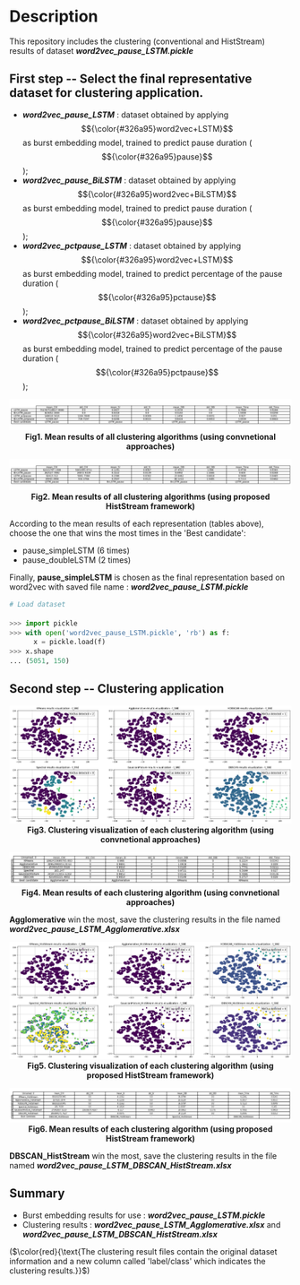 # Description

This repository includes the clustering (conventional and HistStream) results of dataset **_word2vec_pause_LSTM.pickle_**

## First step -- Select the final representative dataset for clustering application.

- **_word2vec_pause_LSTM_** : dataset obtained by applying $${\color{#326a95}word2vec+LSTM}$$ as burst embedding model, trained to predict pause duration ($${\color{#326a95}pause}$$);
- **_word2vec_pause_BiLSTM_** : dataset obtained by applying $${\color{#326a95}word2vec+BiLSTM}$$ as burst embedding model, trained to predict pause duration ($${\color{#326a95}pause}$$);
- **_word2vec_pctpause_LSTM_** : dataset obtained by applying $${\color{#326a95}word2vec+LSTM}$$ as burst embedding model, trained to predict percentage of the pause duration ($${\color{#326a95}pctause}$$);
- **_word2vec_pctpause_BiLSTM_** : dataset obtained by applying $${\color{#326a95}word2vec+BiLSTM}$$ as burst embedding model, trained to predict percentage of the pause duration ($${\color{#326a95}pctpause}$$);

<p align="center">
  <img src="./ClusRes_images/conv_res.png" alt="conv_res.png">
  <br>
  <b>Fig1. Mean results of all clustering algorithms (using convnetional approaches)</b>
</p>

<p align="center">
  <img src="./ClusRes_images/hist_res.png" alt="hist_res.png">
  <br>
  <b>Fig2. Mean results of all clustering algorithms (using proposed HistStream framework)</b>
</p>

According to the mean results of each representation (tables above), choose the one that wins the most times in the 'Best candidate':

- pause_simpleLSTM (6 times)
- pause_doubleLSTM (2 times)

Finally, **pause_simpleLSTM** is chosen as the final representation based on word2vec with saved file name : **_word2vec_pause_LSTM.pickle_**

```python
# Load dataset 

>>> import pickle
>>> with open('word2vec_pause_LSTM.pickle', 'rb') as f:
      x = pickle.load(f)
>>> x.shape
... (5051, 150)
```
## Second step -- Clustering application

<p align="center">
  <img src="./ClusRes_images/conv_visualization.png" alt="conv_visualization.png">
  <br>
  <b>Fig3. Clustering visualization of each clustering algorithm (using convnetional approaches)</b>
</p>

<p align="center">
  <img src="./ClusRes_images/conv_mean_Summary.png" alt="conv_mean_Summary.png">
  <br>
  <b>Fig4. Mean results of each clustering algorithm (using convnetional approaches)</b>
</p>

**Agglomerative** win the most, save the clustering results in the file named **_word2vec_pause_LSTM_Agglomerative.xlsx_** 

<p align="center">
  <img src="./ClusRes_images/hist_visualization.png" alt="hist_visualization.png">
  <br>
  <b>Fig5. Clustering visualization of each clustering algorithm (using proposed HistStream framework)</b>
</p>

<p align="center">
  <img src="./ClusRes_images/hist_mean_Summary.png" alt="hist_mean_Summary.png">
  <br>
  <b>Fig6. Mean results of each clustering algorithm (using proposed HistStream framework)</b>
</p>

**DBSCAN_HistStream** win the most, save the clustering results in the file named **_word2vec_pause_LSTM_DBSCAN_HistStream.xlsx_**

## Summary

- Burst embedding results for use : **_word2vec_pause_LSTM.pickle_**   
- Clustering results : **_word2vec_pause_LSTM_Agglomerative.xlsx_** and **_word2vec_pause_LSTM_DBSCAN_HistStream.xlsx_**

($\color{red}{\text{The clustering result files contain the original dataset information and a new column called 'label/class' which indicates the clustering results.}}$)
